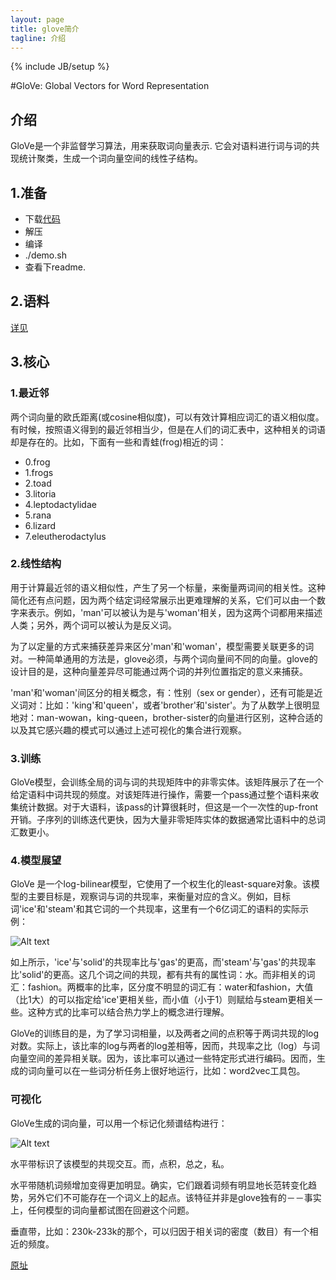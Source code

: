 ```yaml
---
layout: page
title: glove简介 
tagline: 介绍
---
```

{% include JB/setup %}

#GloVe: Global Vectors for Word Representation

## 介绍

GloVe是一个非监督学习算法，用来获取词向量表示. 它会对语料进行词与词的共现统计聚类，生成一个词向量空间的线性子结构。

## 1.准备

- 下载[代码](http://www-nlp.stanford.edu/software/glove.tar.gz)
- 解压
- 编译
- ./demo.sh
- 查看下readme.

## 2.语料

[详见](http://nlp.stanford.edu/projects/glove/)


## 3.核心

### 1.最近邻

两个词向量的欧氏距离(或cosine相似度)，可以有效计算相应词汇的语义相似度。有时候，按照语义得到的最近邻相当少，但是在人们的词汇表中，这种相关的词语却是存在的。比如，下面有一些和青蛙(frog)相近的词：
    
- 0.frog
- 1.frogs
- 2.toad
- 3.litoria
- 4.leptodactylidae
- 5.rana
- 6.lizard
- 7.eleutherodactylus

### 2.线性结构

用于计算最近邻的语义相似性，产生了另一个标量，来衡量两词间的相关性。这种简化还有点问题，因为两个结定词经常展示出更难理解的关系，它们可以由一个数字来表示。例如，'man'可以被认为是与'woman'相关，因为这两个词都用来描述人类；另外，两个词可以被认为是反义词。

为了以定量的方式来捕获差异来区分'man'和'woman'，模型需要关联更多的词对。一种简单通用的方法是，glove必须，与两个词向量间不同的向量。glove的设计目的是，这种向量差异尽可能通过两个词的并列位置指定的意义来捕获。

'man'和'woman'间区分的相关概念，有：性别（sex or gender），还有可能是近义词对：比如：'king'和'queen'，或者'brother'和'sister'。为了从数学上很明显地对：man-wowan，king-queen，brother-sister的向量进行区别，这种合适的以及其它感兴趣的模式可以通过上述可视化的集合进行观察。


### 3.训练

GloVe模型，会训练全局的词与词的共现矩阵中的非零实体。该矩阵展示了在一个给定语料中词共现的频度。对该矩阵进行操作，需要一个pass通过整个语料来收集统计数据。对于大语料，该pass的计算很耗时，但这是一个一次性的up-front开销。子序列的训练迭代更快，因为大量非零矩阵实体的数据通常比语料中的总词汇数更小。

### 4.模型展望

GloVe 是一个log-bilinear模型，它使用了一个权生化的least-square对象。该模型的主要目标是，观察词与词的共现率，来衡量对应的含义。例如，目标词'ice'和'steam'和其它词的一个共现率，这里有一个6亿词汇的语料的实际示例：

![Alt text](http://nlp.stanford.edu/projects/glove/images/table.png)

如上所示，'ice'与'solid'的共现率比与'gas'的更高，而'steam'与'gas'的共现率比'solid'的更高。这几个词之间的共现，都有共有的属性词：水。而非相关的词汇：fashion。两概率的比率，区分度不明显的词汇有：water和fashion，大值（比1大）的可以指定给'ice'更相关些，而小值（小于1）则赋给与steam更相关一些。这种方式的比率可以结合热力学上的概念进行理解。

GloVe的训练目的是，为了学习词相量，以及两者之间的点积等于两词共现的log对数。实际上，该比率的log与两者的log差相等，因而，共现率之比（log）与词向量空间的差异相关联。因为，该比率可以通过一些特定形式进行编码。因而，生成的词向量可以在一些词分析任务上很好地运行，比如：word2vec工具包。

### 可视化

GloVe生成的词向量，可以用一个标记化频谱结构进行：

![Alt text](http://nlp.stanford.edu/projects/glove/images/table.png)


水平带标识了该模型的共现交互。而，点积，总之，私。

水平带随机词频增加变得更加明显。确实，它们跟着词频有明显地长范转变化趋势，另外它们不可能存在一个词义上的起点。该特征并非是glove独有的－－事实上，任何模型的词向量都试图在回避这个问题。

垂直带，比如：230k-233k的那个，可以归因于相关词的密度（数目）有一个相近的频度。




[原址](http://nlp.stanford.edu/projects/glove/)
